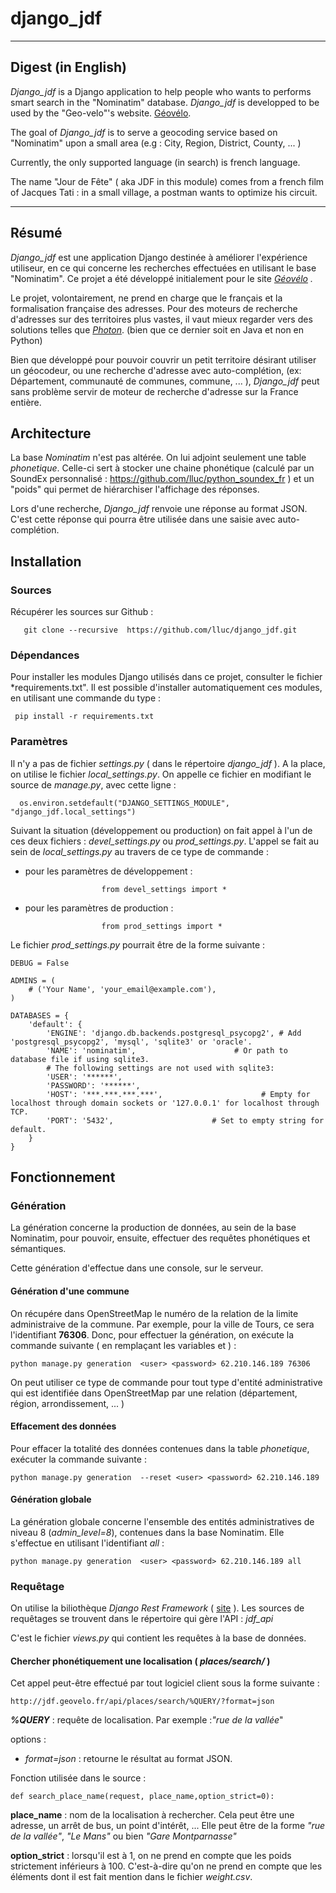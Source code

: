 django_jdf
==========

---

## Digest (in English)

*Django_jdf* is a Django application to help people who wants to performs smart search in the "Nominatim" database. *Django_jdf* is developped to be used by the "Geo-velo"'s website. [Géovélo](http://www.geovelo.fr/).

The goal of *Django_jdf* is to serve a geocoding service based on "Nominatim" upon a small area (e.g : City, Region, District, County, ... )

Currently, the only supported language (in search) is french language.

The name "Jour de Fête" ( aka JDF in this module) comes from a french film of Jacques Tati : in a small village, a postman wants to optimize his circuit.

---

## Résumé

*Django_jdf* est une application Django destinée à améliorer l'expérience utiliseur, en ce qui concerne les recherches effectuées en utilisant le base "Nominatim". Ce projet a été développé initialement pour le site *[Géovélo](http://www.geovelo.fr/) .*

Le projet, volontairement, ne prend en charge que le français et la formalisation française des adresses. Pour des moteurs de recherche d'adresses sur des territoires plus vastes, il vaut mieux regarder vers des solutions telles que *[Photon](https://github.com/komoot/photon/)*. (bien que ce dernier soit en Java et non en Python)

Bien que développé pour pouvoir couvrir un petit territoire désirant utiliser un géocodeur, ou une recherche d'adresse avec auto-complétion, (ex: Département, communauté de communes, commune, ... ), *Django_jdf* peut sans problème servir de moteur de recherche d'adresse sur la France entière.

## Architecture

La base *Nominatim* n'est pas altérée. On lui adjoint seulement une table *phonetique*. Celle-ci sert à stocker une chaine phonétique (calculé par un SoundEx personnalisé : https://github.com/lluc/python_soundex_fr ) et un "poids" qui permet de hiérarchiser l'affichage des réponses.

Lors d'une recherche, *Django_jdf* renvoie une réponse au format JSON. C'est cette réponse qui pourra être utilisée dans une saisie avec auto-complétion.

## Installation

### Sources

Récupérer les sources sur Github :

       git clone --recursive  https://github.com/lluc/django_jdf.git

### Dépendances

Pour installer les modules Django utilisés dans ce projet, consulter le fichier *requirements.txt". Il est possible d'installer automatiquement ces modules, en utilisant une commande du type :

	 pip install -r requirements.txt

### Paramètres

Il n'y a pas de fichier *settings.py* ( dans le répertoire *django_jdf* ).  A la place, on utilise le fichier *local_settings.py*. On appelle ce fichier en modifiant le source de *manage.py*, avec cette ligne :

      os.environ.setdefault("DJANGO_SETTINGS_MODULE", "django_jdf.local_settings") 

Suivant la situation (développement ou production) on fait appel à l'un de ces deux fichiers :  *devel_settings.py* ou *prod_settings.py*. L'appel  se fait au sein de *local_settings.py* au travers de ce type de commande :

- pour les paramètres de développement :

                       from devel_settings import *

- pour les paramètres de production :

                       from prod_settings import *

Le fichier *prod_settings.py* pourrait être de la forme suivante :


	DEBUG = False

	ADMINS = (
	    # ('Your Name', 'your_email@example.com'),
	)

	DATABASES = {
	    'default': {
	        'ENGINE': 'django.db.backends.postgresql_psycopg2', # Add 'postgresql_psycopg2', 'mysql', 'sqlite3' or 'oracle'.
	        'NAME': 'nominatim',                      # Or path to database file if using sqlite3.
	        # The following settings are not used with sqlite3:
	        'USER': '******',
	        'PASSWORD': '******',
	        'HOST': '***.***.***.***',                      # Empty for localhost through domain sockets or '127.0.0.1' for localhost through TCP.
	        'PORT': '5432',                      # Set to empty string for default.
	    }
	}


## Fonctionnement

### Génération
La génération concerne la production de données, au sein de la base Nominatim, pour pouvoir, ensuite, effectuer des requêtes phonétiques et sémantiques.

Cette génération d'effectue dans une console, sur le serveur.

#### Génération d'une commune
On récupére dans OpenStreetMap le numéro de la relation de la limite administraive de la commune.
Par exemple, pour la ville de Tours, ce sera l'identifiant **76306**. Donc, pour effectuer la génération, on exécute la commande suivante ( en remplaçant les variables *<user>* et *<password>* ) :

	python manage.py generation  <user> <password> 62.210.146.189 76306
	
On peut utiliser ce type de commande pour tout type d'entité administrative qui est identifiée dans OpenStreetMap par une relation (département, région, arrondissement, ... )
	
#### Effacement des données
Pour effacer la totalité des données contenues dans la table *phonetique*, exécuter la commande suivante :

	python manage.py generation  --reset <user> <password> 62.210.146.189
	
#### Génération globale
La génération globale concerne l'ensemble des entités administratives de niveau 8 (*admin_level=8*), contenues dans la base Nominatim. Elle s'effectue en utilisant l'identifiant *all* :

	python manage.py generation  <user> <password> 62.210.146.189 all

	

### Requêtage
On utilise la biliothèque *Django Rest Framework* ( [site](http://www.django-rest-framework.org/) ). 
Les sources de requêtages se trouvent dans le répertoire qui gère l'API : *jdf_api*

C'est le fichier *views.py* qui contient les requêtes à la base de données.

#### Chercher phonétiquement une localisation ( *places/search/* )

Cet appel peut-être effectué par tout logiciel client sous la forme suivante :

	http://jdf.geovelo.fr/api/places/search/%QUERY/?format=json

***%QUERY*** : requête de localisation. Par exemple :*"rue de la vallée*"

options :

+  *format=json* : retourne le résultat au format JSON.



Fonction utilisée dans le source :

	def search_place_name(request, place_name,option_strict=0):

**place_name** : nom de la localisation à rechercher. Cela peut être une adresse, un arrêt de bus, un point d'intérêt, ... Elle peut être de la forme *"rue de la vallée"*, *"Le Mans"* ou bien *"Gare Montparnasse"*

**option_strict** : lorsqu'il est à 1, on ne prend en compte que les poids strictement inférieurs à 100. C'est-à-dire qu'on ne prend en compte que les éléments dont il est fait mention dans le fichier *weight.csv*.



